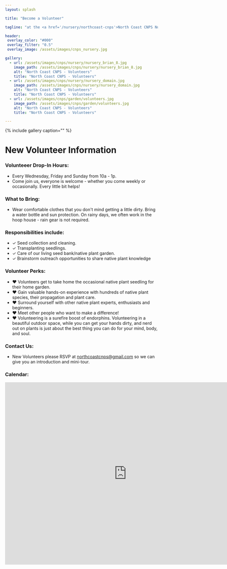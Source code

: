 ```yaml
---
layout: splash

title: "Become a Volunteer"

tagline: "at the <a href='/nursery/northcoast-cnps'>North Coast CNPS Nursery</a>" #Note: excerpt is printed twice unless tagline is specified

header:
 overlay_color: "#000"
 overlay_filter: "0.5"
 overlay_image: /assets/images/cnps_nursery.jpg

gallery:
  - url: /assets/images/cnps/nursery/nursery_brian_8.jpg
    image_path: /assets/images/cnps/nursery/nursery_brian_8.jpg
    alt: "North Coast CNPS - Volunteers"
    title: "North Coast CNPS - Volunteers"
  - url: /assets/images/cnps/nursery/nursery_domain.jpg
    image_path: /assets/images/cnps/nursery/nursery_domain.jpg
    alt: "North Coast CNPS - Volunteers"
    title: "North Coast CNPS - Volunteers"
  - url: /assets/images/cnps/garden/volunteers.jpg
    image_path: /assets/images/cnps/garden/volunteers.jpg
    alt: "North Coast CNPS - Volunteers"
    title: "North Coast CNPS - Volunteers"

---
```

{% include gallery caption="" %}
<h1>New Volunteer Information</h1>
<h3>Volunteeer Drop-In Hours:</h3>
<p>
    <ul>
        <li>
            Every Wednesday, Friday and Sunday from 10a - 1p.
        </li>
        <li>
            Come join us, everyone is welcome - whether you come weekly or occasionally. Every little bit helps!
        </li>
    </ul>
</p>

<h3>What to Bring:</h3>   
<p>
    <ul>
        <li>Wear comfortable clothes that you don't mind getting a little dirty. Bring a water bottle and sun protection. On rainy days, we often work in the hoop house - rain gear is not required.  
        </li>
    </ul>
</p>

<h3>Responsibilities include:</h3>
<p>
    <ul>
        <li>
            &#10003; Seed collection and cleaning.
        </li>
        <li>
            &#10003; Transplanting seedlings.
        </li>
         <li>
            &#10003; Care of our living seed bank/native plant garden.
        </li>
        <li>
            &#10003; Brainstorm outreach opportunities to share native plant knowledge 
        </li>
    </ul>
</p>

<h3>Volunteer Perks:</h3>
<p>
    <ul>
        <li>
            &hearts; Volunteers get to take home the occasional native plant seedling for their home garden.
        </li>
        <li>
            &hearts; Gain valuable hands-on experience with hundreds of native plant species, their propagation and plant care.
        </li>
        <li>
            &hearts; Surround yourself with other  native plant experts, enthusiasts and beginners.
        </li>
        <li>
            &hearts; Meet other people who want to make a difference! 
        </li>
        <li>
            &hearts; Volunteering is a surefire boost of endorphins. Volunteering in a beautiful outdoor space, while you can get your hands dirty, and nerd out on plants is just about the best thing you can do for your mind, body, and soul.
        </li>
    </ul>
</p>

<h3>Contact Us:</h3>
<p>
    <ul>
        <li>
    New Volunteers please RSVP at <a href="mailto:northcoastcnps@gmail.com">northcoastcnps@gmail.com</a> so we can give you an introduction and mini-tour. 
        </li>
    </ul>
</p>
<h3><a id="calendar">Calendar:</a></h3>

<iframe src="https://calendar.google.com/calendar/embed?height=600&wkst=1&bgcolor=%23ffffff&ctz=America%2FLos_Angeles&showTitle=0&showDate=1&showPrint=0&showTabs=1&showCalendars=0&src=bm9ydGhjb2FzdGNucHNAZ21haWwuY29t&src=dDc1ZDFjYnRpYWRlbDVyZHNmNXZmZGluYWNAZ3JvdXAuY2FsZW5kYXIuZ29vZ2xlLmNvbQ&src=cm5hZm42a2VyNXI2MnVpYXA2OXJybjF0aTBAZ3JvdXAuY2FsZW5kYXIuZ29vZ2xlLmNvbQ&src=cjdvZDcyMDZnNHRmbHZicm92Mms5aGY4Z2dAZ3JvdXAuY2FsZW5kYXIuZ29vZ2xlLmNvbQ&src=a241ZTF1aHJtOWc4aGFodXU5MzUyMWg0dm9AZ3JvdXAuY2FsZW5kYXIuZ29vZ2xlLmNvbQ&color=%23039BE5&color=%230B8043&color=%238E24AA&color=%23E4C441&color=%23AD1457" style="border-width:0" width="800" height="600" frameborder="0" scrolling="no"></iframe>
